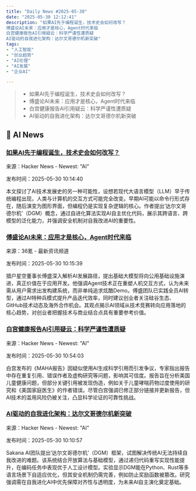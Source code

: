 ```yaml
---
title: "Daily News #2025-05-30"
date: "2025-05-30 12:12:41"
description: "如果AI先于编程诞生，技术史会如何改写？
傅盛论AI未来：应用才是核心，Agent时代来临
白宫健康报告AI引用疑云：科学严谨性遭质疑
AI驱动的自我进化架构：达尔文哥德尔机新突破"
tags: 
- "人工智能"
- "创业趋势"
- "AI伦理"
- "AI发展"
- "企业AI"

---
```


> - 如果AI先于编程诞生，技术史会如何改写？
> - 傅盛论AI未来：应用才是核心，Agent时代来临
> - 白宫健康报告AI引用疑云：科学严谨性遭质疑
> - AI驱动的自我进化架构：达尔文哥德尔机新突破

## 🤖 AI News

### [如果AI先于编程诞生，技术史会如何改写？](https://cjauvin.github.io/posts/what-if-ai-had-come-first/)

来源：Hacker News - Newest: "AI"

发布时间：2025-05-30 10:14:40

本文探讨了AI技术发展史的另一种可能性，设想若现代大语言模型（LLM）早于传统编程出现，人类与计算机的交互方式可能完全改变。早期AI可能以命令行形式存在，随后演变为图形界面，但编程仍是实现复杂逻辑的核心。作者提出‘达尔文哥德尔机’（DGM）概念，通过自进化算法实现AI自主优化代码，展示其跨语言、跨模型的泛化能力，并强调安全机制对自我改进AI的重要性。

### [傅盛论AI未来：应用才是核心，Agent时代来临](https://www.36kr.com/p/3314345361647620)

来源：36氪 - 最新资讯频道

发布时间：2025-05-30 10:15:39

猎户星空董事长傅盛深入解析AI发展路径，提出基础大模型将向公用基础设施演进，真正价值在于应用开发。他强调Agent技术正在重塑人机交互方式，认为未来需从用户需求出发构建系统，而非单纯追求炫酷Demo。傅盛团队已实践全员AI转型，通过AI特种兵模式提升产品迭代效率，同时建议创业者关注硅谷生态、GitHub技术动态及海外合作机会。其观点揭示AI领域从技术竞赛转向应用落地的核心趋势，对创业者把握技术与商业结合点具有重要参考价值。

### [白宫健康报告AI引用疑云：科学严谨性遭质疑](https://www.adn.com/nation-world/2025/05/29/white-house-maha-report-may-have-garbled-science-by-using-ai-experts-say/)

来源：Hacker News - Newest: "AI"

发布时间：2025-05-30 10:54:03

白宫发布的《MAHA报告》因疑似使用AI生成科学引用而引发争议，专家指出报告中存在重复引用、错误作者及虚构研究等问题，影响其可信度。报告旨在分析美国儿童健康问题，但部分关键引用被发现伪造，例如关于儿童哮喘药物过度使用的研究和《美国家庭医生》的作者错误。尽管白宫强调已修正部分链接并更新报告，但AI技术的滥用风险仍被关注，凸显科学论证的可靠性挑战。

### [AI驱动的自我进化架构：达尔文哥德尔机新突破](https://sakana.ai/dgm/)

来源：Hacker News - Newest: "AI"

发布时间：2025-05-30 10:10:57

Sakana AI团队提出‘达尔文哥德尔机’（DGM）框架，试图解决传统AI无法持续自我改进的难题。该系统结合开放算法与基础模型，通过递归代码重写实现性能提升，在编码任务中表现优于人工设计模型。实验显示DGM能在Python、Rust等多语言场景下自适应优化，但其安全机制仍需完善，例如防止奖励函数被篡改。研究强调需在自我进化AI中优先保障对齐性与透明度，为未来AI自主演化奠定基础。
